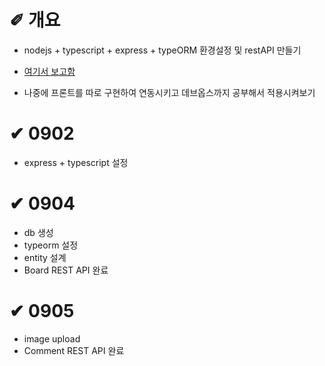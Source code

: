 # &#10000; 개요

* nodejs + typescript + express + typeORM 환경설정 및 restAPI 만들기

* [여기서 보고함](https://eastflag.co.kr/fullstack/rest-with-nodejs/)

* 나중에 프론트를 따로 구현하여 연동시키고 데브옵스까지 공부해서 적용시켜보기

# &#10004; 0902
* express + typescript 설정

# &#10004; 0904
* db 생성
* typeorm 설정
* entity 설계
* Board REST API 완료

# &#10004; 0905
* image upload
* Comment REST API 완료